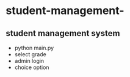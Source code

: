 # student-management-
## student management  system ##

* python main.py 
* select grade 
* admin login  
* choice option 
